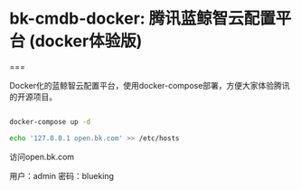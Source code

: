 # bk-cmdb-docker: 腾讯蓝鲸智云配置平台 (docker体验版)
===

Docker化的蓝鲸智云配置平台，使用docker-compose部署，方便大家体验腾讯的开源项目。


```bash

docker-compose up -d

echo '127.0.0.1 open.bk.com' >> /etc/hosts

```

访问open.bk.com

用户：admin 密码：blueking
